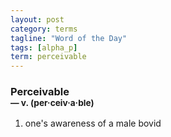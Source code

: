 ```yaml
---
layout: post
category: terms
tagline: "Word of the Day"
tags: [alpha_p]
term: perceivable
---
```


<h3>Perceivable<br/> <small>&mdash; v. (per<span>&middot;</span>ceiv<span>&middot;</span>a<span>&middot;</span>ble)</small></h3>
<p><ol><li>one's awareness of a male bovid</li>
</ol></p>
